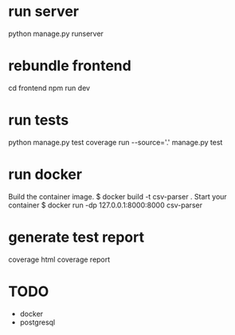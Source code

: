 # run server

python manage.py runserver

# rebundle frontend

cd frontend
npm run dev

# run tests

python manage.py test
coverage run --source='.' manage.py test

# run docker

Build the container image.
$ docker build -t csv-parser .
Start your container
$ docker run -dp 127.0.0.1:8000:8000 csv-parser

# generate test report

coverage html
coverage report

# TODO

- docker
- postgresql
